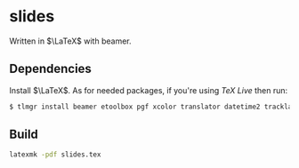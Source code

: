 slides
======

Written in $\LaTeX$ with beamer.

## Dependencies

Install $\LaTeX$. As for needed packages, if you're using _TeX Live_ then run:
```sh
$ tlmgr install beamer etoolbox pgf xcolor translator datetime2 tracklang xkeyval forest adjustbox pgfgantt pgfopts elocalloc environ trimspaces inlinedef collectbox helvetic
```

## Build

```sh
latexmk -pdf slides.tex
```
